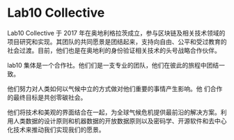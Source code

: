 # Lab10 Collective

Lab10 Collective 于 2017 年在奥地利格拉茨成立，参与区块链及相关技术领域的项目研究和实现。其团队的共同愿景是团结起来，支持向自由、公平和受过教育的社会过渡。目前，他们也是在奥地利的身份验证相关技术的头号战略合作伙伴。

lab10 集体是一个合作社。他们们是一支专业的团队，他们在彼此的旅程中团结一致。

他们努力对人类如何以气候中立的方式做对他们重要的事情产生影响。他 们合作的最终目标是共创零碳社会。

他们将技术和美观的界面结合在一起，为全球气候危机提供最前沿的解决方案。利用人类数据的设计原则和机器数据的开放数据原则以及密码学、开源软件和去中心化技术来推动我们实现我们的愿景。
